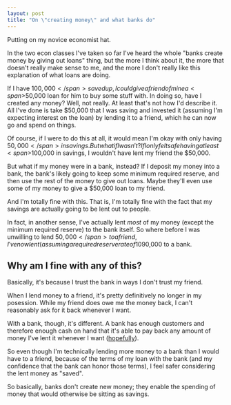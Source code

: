 ```yaml
---
layout: post
title: "On \"creating money\" and what banks do"
---
```


Putting on my novice economist hat.

In the two econ classes I've taken so far I've heard the whole "banks create money by giving out loans" thing, but the more I think about it, the more that doesn't really make sense to me, and the more I don't really like this explanation of what loans are doing.

If I have <span>$100,000</span> saved up, I could give a friend of mine a <span>$50,000</span> loan for him to buy some stuff with. In doing so, have I created any money? Well, not really. At least that's not how I'd describe it. All I've done is take <span>$50,000</span> that I was saving and invested it (assuming I'm expecting interest on the loan) by lending it to a friend, which he can now go and spend on things.

Of course, if I were to do this at all, it would mean I'm okay with only having <span>$50,000</span> in savings. But what if I wasn't? If I only felt safe having at least <span>$100,000</span> in savings, I wouldn't have lent my friend the <span>$50,000</span>.

But what if my money were in a bank, instead? If I deposit my money into a bank, the bank's likely going to keep some minimum required reserve, and then use the rest of the money to give out loans. Maybe they'll even use some of my money to give a <span>$50,000</span> loan to my friend.

And I'm totally fine with this. That is, I'm totally fine with the fact that my savings are actually going to be lent out to people.

In fact, in another sense, I've actually lent _most_ of my money (except the minimum required reserve) to the bank itself. So where before I was unwilling to lend <span>$50,000</span> to a friend, I've now lent (assuming a required reserve rate of 10%) <em>$90,000</em> to a bank.

## Why am I fine with any of this?

Basically, it's because I trust the bank in ways I don't trust my friend.

When I lend money to a friend, it's pretty definitively no longer in my posession. While my friend does owe me the money back, I can't reasonably ask for it back whenever I want.

With a bank, though, it's different. A bank has enough customers and therefore enough cash on hand that it's able to pay back any amount of money I've lent it whenever I want ([hopefully](http://en.wikipedia.org/wiki/Great_Depression)).

So even though I'm technically lending more money to a bank than I would have to a friend, because of the terms of my loan with the bank (and my confidence that the bank can honor those terms), I feel safer considering the lent money as "saved".

So basically, banks don't create new money; they enable the spending of money that would otherwise be sitting as savings.
